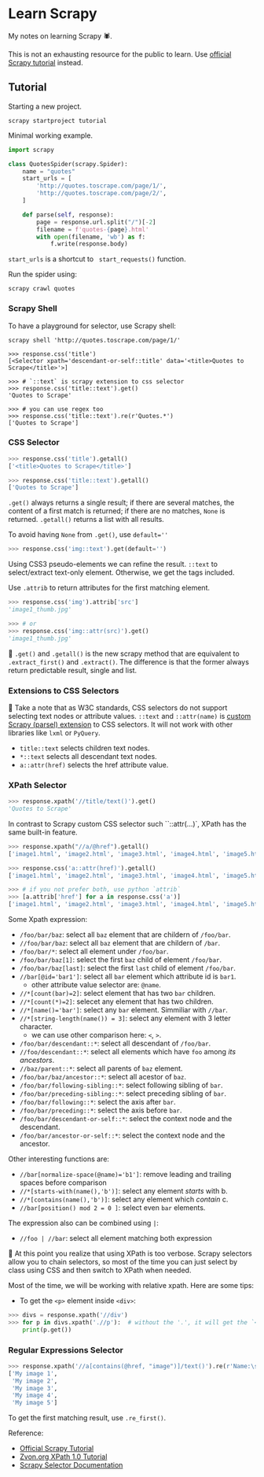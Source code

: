 # Learn Scrapy

My notes on learning Scrapy 🕷.

This is not an exhausting resource for the public to learn.
Use [official Scrapy tutorial][scrapy-tutorial] instead.

## Tutorial

Starting a new project.

``` shell
scrapy startproject tutorial
```

Minimal working example.

``` python
import scrapy

class QuotesSpider(scrapy.Spider):
    name = "quotes"
    start_urls = [
        'http://quotes.toscrape.com/page/1/',
        'http://quotes.toscrape.com/page/2/',
    ]

    def parse(self, response):
        page = response.url.split("/")[-2]
        filename = f'quotes-{page}.html'
        with open(filename, 'wb') as f:
            f.write(response.body)
```

`start_urls` is a shortcut to ` start_requests()` function.

Run the spider using:

``` shell
scrapy crawl quotes
```

### Scrapy Shell

To have a playground for selector, use Scrapy shell:

``` shell
scrapy shell 'http://quotes.toscrape.com/page/1/'
```

``` shell
>>> response.css('title')
[<Selector xpath='descendant-or-self::title' data='<title>Quotes to Scrape</title>'>]

>>> # `::text` is scrapy extension to css selector
>>> response.css('title::text').get()
'Quotes to Scrape'

>>> # you can use regex too
>>> response.css('title::text').re(r'Quotes.*')
['Quotes to Scrape']
```

### CSS Selector

``` python
>>> response.css('title').getall()
['<title>Quotes to Scrape</title>']

>>> response.css('title::text').getall()
['Quotes to Scrape']
```

`.get()` always returns a single result; if there are several matches, the content of
a first match is returned; if there are no matches, `None` is returned. `.getall()`
returns a list with all results.

To avoid having `None` from `.get()`, use `default=''`

``` python
>>> response.css('img::text').get(default='')
```

Using CSS3 pseudo-elements we can refine the result.
`::text` to select/extract text-only element. Otherwise, we get the tags included.

Use `.attrib` to return attributes for the first matching element.

``` python
>>> response.css('img').attrib['src']
'image1_thumb.jpg'

>>> # or
>>> response.css('img::attr(src)').get()
'image1_thumb.jpg'
```

📝 `.get()` and `.getall()` is the new scrapy method that are equivalent to
`.extract_first()` and `.extract()`. The difference is that the former always
return predictable result, single and list.

### Extensions to CSS Selectors

📝 Take a note that as W3C standards, CSS selectors do not support selecting text
nodes or attribute values. `::text` and `::attr(name)` is [custom Scrapy
(parsel) extension][css-extension] to CSS selectors.  It will not work with
other libraries like `lxml` or `PyQuery`.

- `title::text` selects children text nodes.
- `*::text` selects all descendant text nodes.
- `a::attr(href)` selects the href attribute value.

### XPath Selector

``` python
>>> response.xpath('//title/text()').get()
'Quotes to Scrape'
```

In contrast to Scrapy custom CSS selector such ``::attr(...)`, XPath has the
same built-in feature.

``` python
>>> response.xpath("//a/@href").getall()
['image1.html', 'image2.html', 'image3.html', 'image4.html', 'image5.html']

>>> response.css('a::attr(href)').getall()
['image1.html', 'image2.html', 'image3.html', 'image4.html', 'image5.html']

>>> # if you not prefer both, use python `attrib`
>>> [a.attrib['href'] for a in response.css('a')]
['image1.html', 'image2.html', 'image3.html', 'image4.html', 'image5.html']
```

Some Xpath expression:

- `/foo/bar/baz`: select all `baz` element that are childern of `/foo/bar`.
- `//foo/bar/baz`: select all `baz` element that are childern of `/bar`.
- `/foo/bar/*`: select all element under `/foo/bar`.
- `/foo/bar/baz[1]`: select the first `baz` child of element `/foo/bar`.
- `/foo/bar/baz[last]`: select the first `last` child of element `/foo/bar`.
- `//bar[@id='bar1']`: select all `bar` element which attribute id is `bar1`.
  - other attribute value selector are: `@name`.
- `//*[count(bar)=2]`: select element that has two `bar` children.
- `//*[count(*)=2]`: selecet any element that has two children.
- `//*[name()='bar']`: select any `bar` element. Simmiliar with `//bar`.
- `//*[string-length(name()) = 3]`: select any element with 3 letter character.
  - we can use other comparison here: `<`, `>`.
- `/foo/bar/descendant::*`: select all descendant of `/foo/bar`.
- `//foo/descendant::*`: select all elements which have `foo` among *its ancestors*.
- `//baz/parent::*`: select all parents of `baz` element.
- `/foo/bar/baz/ancestor::*`: select all acestor of `baz`.
- `/foo/bar/following-sibling::*`: select following sibling of `bar`.
- `/foo/bar/preceding-sibling::*`: select preceding sibling of `bar`.
- `/foo/bar/following::*`: select the axis after `bar`.
- `/foo/bar/preceding::*`: select the axis before `bar`.
- `/foo/bar/descendant-or-self::*`: select the context node and the descendant.
- `/foo/bar/ancestor-or-self::*`: select the context node and the ancestor.

Other interesting functions are:

- `//bar[normalize-space(@name)='b1']`: remove leading and trailing spaces before comparison
- `//*[starts-with(name(),'b')]`: select any element *starts* with b.
- `//*[contains(name(),'b')]`: select any element which *contain* c.
- `//bar[position() mod 2 = 0 ]`: select even `bar` elements.

The expression also can be combined using `|`:

- `//foo | //bar`: select all element matching both expression

📝 At this point you realize that using XPath is too verbose. Scrapy selectors
allow you to chain selectors, so most of the time you can just select by class
using CSS and then switch to XPath when needed.

Most of the time, we will be working with relative xpath.
Here are some tips:

- To get the `<p>` element inside `<div>`:

``` python
>>> divs = response.xpath('//div')
>>> for p in divs.xpath('.//p'):  # without the '.', it will get the `<p>` from whole document
    print(p.get())
```

### Regular Expressions Selector

``` python
>>> response.xpath('//a[contains(@href, "image")]/text()').re(r'Name:\s*(.*)')
['My image 1',
 'My image 2',
 'My image 3',
 'My image 4',
 'My image 5']
```

To get the first matching result, use `.re_first()`.


Reference:

- [Official Scrapy Tutorial](https://docs.scrapy.org/en/latest/intro/tutorial.html)
- [Zvon.org XPath 1.0 Tutorial](http://www.zvon.org/comp/r/tut-XPath_1.html#intro)
- [Scrapy Selector Documentation](https://docs.scrapy.org/en/latest/topics/selectors.html)

[scrapy-tutorial]: https://docs.scrapy.org/en/latest/intro/tutorial.html
[css-extension]: https://docs.scrapy.org/en/latest/topics/selectors.html#extensions-to-css-selectors
